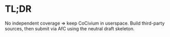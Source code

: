 # TL;DR
No independent coverage ⇒ keep CoCivium in userspace. Build third-party sources, then submit via AfC using the neutral draft skeleton.
